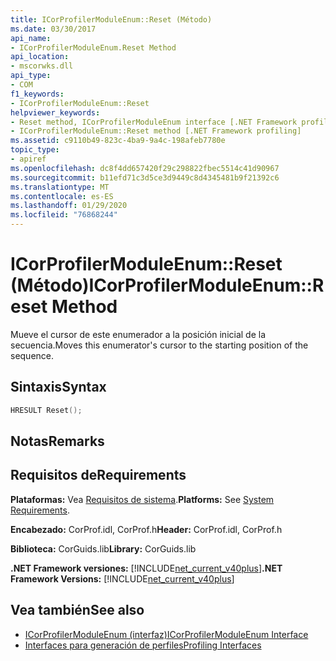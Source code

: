 ```yaml
---
title: ICorProfilerModuleEnum::Reset (Método)
ms.date: 03/30/2017
api_name:
- ICorProfilerModuleEnum.Reset Method
api_location:
- mscorwks.dll
api_type:
- COM
f1_keywords:
- ICorProfilerModuleEnum::Reset
helpviewer_keywords:
- Reset method, ICorProfilerModuleEnum interface [.NET Framework profiling]
- ICorProfilerModuleEnum::Reset method [.NET Framework profiling]
ms.assetid: c9110b49-823c-4ba9-9a4c-198afeb7780e
topic_type:
- apiref
ms.openlocfilehash: dc8f4dd657420f29c298822fbec5514c41d90967
ms.sourcegitcommit: b11efd71c3d5ce3d9449c8d4345481b9f21392c6
ms.translationtype: MT
ms.contentlocale: es-ES
ms.lasthandoff: 01/29/2020
ms.locfileid: "76868244"
---
```

# <a name="icorprofilermoduleenumreset-method"></a><span data-ttu-id="c0175-102">ICorProfilerModuleEnum::Reset (Método)</span><span class="sxs-lookup"><span data-stu-id="c0175-102">ICorProfilerModuleEnum::Reset Method</span></span>
<span data-ttu-id="c0175-103">Mueve el cursor de este enumerador a la posición inicial de la secuencia.</span><span class="sxs-lookup"><span data-stu-id="c0175-103">Moves this enumerator's cursor to the starting position of the sequence.</span></span>  
  
## <a name="syntax"></a><span data-ttu-id="c0175-104">Sintaxis</span><span class="sxs-lookup"><span data-stu-id="c0175-104">Syntax</span></span>  
  
```cpp  
HRESULT Reset();  
```  
  
## <a name="remarks"></a><span data-ttu-id="c0175-105">Notas</span><span class="sxs-lookup"><span data-stu-id="c0175-105">Remarks</span></span>  
  
## <a name="requirements"></a><span data-ttu-id="c0175-106">Requisitos de</span><span class="sxs-lookup"><span data-stu-id="c0175-106">Requirements</span></span>  
 <span data-ttu-id="c0175-107">**Plataformas:** Vea [Requisitos de sistema](../../../../docs/framework/get-started/system-requirements.md).</span><span class="sxs-lookup"><span data-stu-id="c0175-107">**Platforms:** See [System Requirements](../../../../docs/framework/get-started/system-requirements.md).</span></span>  
  
 <span data-ttu-id="c0175-108">**Encabezado:** CorProf.idl, CorProf.h</span><span class="sxs-lookup"><span data-stu-id="c0175-108">**Header:** CorProf.idl, CorProf.h</span></span>  
  
 <span data-ttu-id="c0175-109">**Biblioteca:** CorGuids.lib</span><span class="sxs-lookup"><span data-stu-id="c0175-109">**Library:** CorGuids.lib</span></span>  
  
 <span data-ttu-id="c0175-110">**.NET Framework versiones:** [!INCLUDE[net_current_v40plus](../../../../includes/net-current-v40plus-md.md)]</span><span class="sxs-lookup"><span data-stu-id="c0175-110">**.NET Framework Versions:** [!INCLUDE[net_current_v40plus](../../../../includes/net-current-v40plus-md.md)]</span></span>  
  
## <a name="see-also"></a><span data-ttu-id="c0175-111">Vea también</span><span class="sxs-lookup"><span data-stu-id="c0175-111">See also</span></span>

- [<span data-ttu-id="c0175-112">ICorProfilerModuleEnum (interfaz)</span><span class="sxs-lookup"><span data-stu-id="c0175-112">ICorProfilerModuleEnum Interface</span></span>](icorprofilermoduleenum-interface.md)
- [<span data-ttu-id="c0175-113">Interfaces para generación de perfiles</span><span class="sxs-lookup"><span data-stu-id="c0175-113">Profiling Interfaces</span></span>](profiling-interfaces.md)
